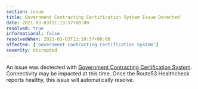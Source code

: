 ```yaml
---
section: issue
title: Government Contracting Certification System Issue Detected
date: 2021-03-03T11:13:57+00:00
resolved: true
informational: false
resolvedWhen: 2021-03-03T11:19:57+00:00
affected: ['Government Contracting Certification System']
severity: disrupted
---
```

An issue was dectected with [Government Contracting Certification System](https://certify.sba.gov).  Connectivity may be impacted at this time.  Once the Route53 Healthcheck reports healthy, this issue will automatically resolve.
